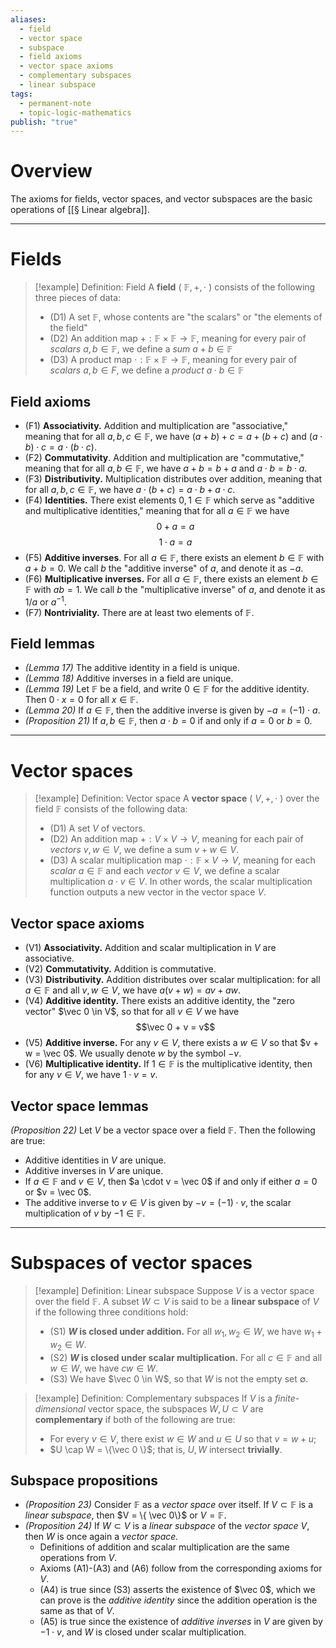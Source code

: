 ```yaml
---
aliases:
  - field
  - vector space
  - subspace
  - field axioms
  - vector space axioms
  - complementary subspaces
  - linear subspace
tags:
  - permanent-note
  - topic-logic-mathematics
publish: "true"
---
```

# Overview

The axioms for fields, vector spaces, and vector subspaces are the basic operations of [[§ Linear algebra]].

---
# Fields

>[!example] Definition: Field 
>A **field** ( $\mathbb F, +, \cdot$ ) consists of the following three pieces of data:
>- (D1) A set $\mathbb F$, whose contents are "the scalars" or "the elements of the field"
>- (D2) An addition map $+ : \mathbb F \times \mathbb F \to \mathbb F$, meaning for every pair of *scalars* $a,b \in \mathbb F$, we define a *sum* $a + b \in \mathbb F$
>- (D3) A product map $\cdot : \mathbb F \times \mathbb F \to \mathbb F$, meaning for every pair of *scalars* $a, b \in F$, we define a *product* $a \cdot b \in \mathbb F$

## Field axioms
- (F1) **Associativity.** Addition and multiplication are "associative," meaning that for all $a,b,c \in \mathbb F$, we have $(a+b)+c = a + (b+ c)$ and $(a \cdot b) \cdot c = a \cdot (b \cdot c)$.
- (F2) **Commutativity**. Addition and multiplication are "commutative," meaning that for all $a,b \in \mathbb F$, we have $a + b = b + a$ and $a \cdot b = b \cdot a$.
- (F3) **Distributivity.** Multiplication distributes over addition, meaning that for all $a,b,c \in \mathbb F$, we have $a \cdot (b + c) = a \cdot b + a \cdot c$.
- (F4) **Identities.** There exist elements $0,1 \in \mathbb F$ which serve as "additive and multiplicative identities," meaning that for all $a \in \mathbb F$ we have
$$ 0+a =a $$
$$1 \cdot a = a$$
- (F5) **Additive inverses**. For all $a \in \mathbb F$, there exists an element $b \in \mathbb F$ with $a + b = 0$. We call $b$ the "additive inverse" of $a$, and denote it as $-a$.
- (F6) **Multiplicative inverses.** For all $a \in \mathbb F$, there exists an element $b \in \mathbb F$ with $ab = 1$. We call $b$ the "multiplicative inverse" of $a$, and denote it as $1/a$ or $a^{-1}$.
- (F7) **Nontriviality.** There are at least two elements of $\mathbb F$.

## Field lemmas
- *(Lemma 17)* The additive identity in a field is unique.
- *(Lemma 18)* Additive inverses in a field are unique.
- *(Lemma 19)* Let $\mathbb F$ be a field, and write $0 \in \mathbb F$ for the additive identity. Then $0 \cdot x = 0$ for all $x \in \mathbb F$. 
- *(Lemma 20)* If $a \in \mathbb F$, then the additive inverse is given by $-a = (-1) \cdot a$.
- *(Proposition 21)* If $a,b \in \mathbb F$, then $a \cdot b = 0$ if and only if $a = 0$ or $b = 0$.

---
# Vector spaces

>[!example] Definition: Vector space
>A **vector space** ( $V, + , \cdot$ ) over the field $\mathbb F$ consists of the following data:
>- (D1) A set $V$ of vectors.
>- (D2) An addition map $+ : V \times V \to V$, meaning for each pair of *vectors* $v,w \in V$, we define a sum $v + w \in V$.
>- (D3) A scalar multiplication map $\cdot : \mathbb F \times V \to V$, meaning for each *scalar* $a \in \mathbb F$ and each *vector* $v \in V$, we define a scalar multiplication $a \cdot v \in V$. In other words, the scalar multiplication function outputs a new vector in the vector space $V$.

## Vector space axioms
- (V1) **Associativity.** Addition and scalar multiplication in $V$ are associative.
- (V2) **Commutativity.** Addition is commutative.
- (V3) **Distributivity.** Addition distributes over scalar multiplication: for all $a \in \mathbb F$ and all $v,w \in V$, we have $a(v+w) = av + aw$.
- (V4) **Additive identity.** There exists an additive identity, the "zero vector" $\vec 0 \in V$, so that for all $v \in V$ we have $$\vec 0 + v = v$$
- (V5) **Additive inverse.** For any $v \in V$, there exists a $w \in V$ so that $v + w = \vec 0$. We usually denote $w$ by the symbol $-v$.
- (V6) **Multiplicative identity.** If $1 \in \mathbb F$ is the multiplicative identity, then for any $v \in V$, we have $1 \cdot v = v$. 

## Vector space lemmas
*(Proposition 22)* Let $V$ be a vector space over a field $\mathbb F$. Then the following are true:
- Additive identities in $V$ are unique.
- Additive inverses in $V$ are unique.
- If $a \in \mathbb F$ and $v \in V$, then $a \cdot v = \vec 0$ if and only if either $a = 0$ or $v = \vec 0$.
- The additive inverse to $v \in V$ is given by $-v = (-1) \cdot v$, the scalar multiplication of $v$ by $-1 \in \mathbb F$.

---
# Subspaces of vector spaces

>[!example] Definition: Linear subspace
>Suppose $V$ is a vector space over the field $\mathbb F$. A subset $W \subset V$ is said to be a **linear subspace** of $V$ if the following three conditions hold:
>- (S1) **$W$ is closed under addition.** For all $w_1, w_2 \in W$, we have $w_1 + w_2 \in W.$
>- (S2) **$W$ is closed under scalar multiplication.** For all $c \in \mathbb F$ and all $w \in W$, we have $cw \in W$.
>- (S3) We have $\vec 0 \in W$, so that $W$ is not the empty set $\emptyset$.

>[!example] Definition: Complementary subspaces
> If $V$ is a *finite-dimensional* vector space, the subspaces $W,U \subset V$ are **complementary** if both of the following are true:
>- For every $v \in V$, there exist $w \in W$ and $u \in U$ so that $v = w + u$;
>- $U \cap W = \{\vec 0 \}$; that is, $U,W$ intersect **trivially**.
## Subspace propositions
- *(Proposition 23)* Consider $\mathbb F$ as a *vector space* over itself. If $V \subset \mathbb F$ is a *linear subspace*, then $V = \{ \vec 0\}$ or $V = \mathbb F$.
- *(Proposition 24)* If $W \subset V$ is a *linear subspace* of the *vector space* $V$, then $W$ is once again a *vector space.*
	- Definitions of addition and scalar multiplication are the same operations from $V$.
	- Axioms (A1)-(A3) and (A6) follow from the corresponding axioms for $V$.
	- (A4) is true since (S3) asserts the existence of $\vec 0$, which we can prove is the *additive identity* since the addition operation is the same as that of $V$.
	- (A5) is true since the existence of *additive inverses* in $V$ are given by $-1 \cdot v$, and $W$ is closed under scalar multiplication.
